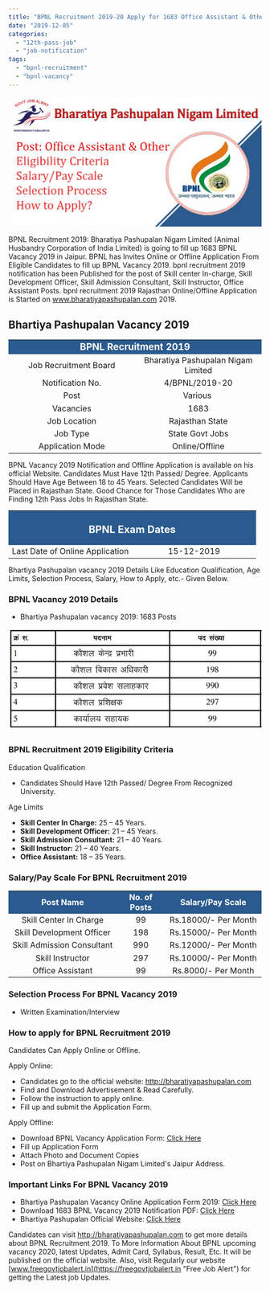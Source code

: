 ```yaml
---
title: "BPNL Recruitment 2019-20 Apply for 1683 Office Assistant & Other BPNL Vacancy"
date: "2019-12-05"
categories: 
  - "12th-pass-job"
  - "job-notification"
tags: 
  - "bpnl-recruitment"
  - "bpnl-vacancy"
---
```


![BPNL Vacancy](images/BPNL-Vacancy-.jpg)

BPNL Recruitment 2019: Bharatiya Pashupalan Nigam Limited (Animal Husbandry Corporation of India Limited) is going to fill up 1683 BPNL Vacancy 2019 in Jaipur. BPNL has Invites Online or Offline Application From Eligible Candidates to fill up BPNL Vacancy 2019. bpnl recruitment 2019 notification has been Published for the post of Skill center In-charge, Skill Development Officer, Skill Admission Consultant, Skill Instructor, Office Assistant Posts. bpnl recruitment 2019 Rajasthan Online/Offline Application is Started on www.bharatiyapashupalan.com 2019.

## **Bhartiya Pashupalan Vacancy 2019**

<table style="border-collapse: collapse; width: 100%;"><tbody><tr><td style="width: 50%; background-color: #2a5a8e; text-align: center;" colspan="2"><span style="font-size: 14pt;"><strong><span style="color: #ffffff;">BPNL Recruitment 2019</span></strong></span></td></tr><tr><td style="width: 50%; text-align: center;"><span style="font-size: 12pt;">Job Recruitment Board</span></td><td style="width: 50%; text-align: center;"><span style="font-size: 12pt;">Bharatiya Pashupalan Nigam Limited</span></td></tr><tr><td style="width: 50%; text-align: center;"><span style="font-size: 12pt;">Notification No.</span></td><td style="width: 50%; text-align: center;"><span style="font-size: 12pt;">4/BPNL/2019-20</span></td></tr><tr><td style="width: 50%; text-align: center;"><span style="font-size: 12pt;">Post</span></td><td style="width: 50%; text-align: center;"><span style="font-size: 12pt;">Various&nbsp;</span></td></tr><tr><td style="width: 50%; text-align: center;"><span style="font-size: 12pt;">Vacancies</span></td><td style="width: 50%; text-align: center;"><span style="font-size: 12pt;">1683</span></td></tr><tr><td style="width: 50%; text-align: center;"><span style="font-size: 12pt;">Job Location</span></td><td style="width: 50%; text-align: center;"><span style="font-size: 12pt;">Rajasthan State</span></td></tr><tr><td style="width: 50%; text-align: center;"><span style="font-size: 12pt;">Job Type</span></td><td style="width: 50%; text-align: center;"><span style="font-size: 12pt;">State Govt Jobs</span></td></tr><tr><td style="width: 50%; text-align: center;"><span style="font-size: 12pt;">Application Mode</span></td><td style="width: 50%; text-align: center;"><span style="font-size: 12pt;">Online/Offline</span></td></tr></tbody></table>

BPNL Vacancy 2019 Notification and Offline Application is available on his official Website. Candidates Must Have 12th Passed/ Degree. Applicants Should Have Age Between 18 to 45 Years. Selected Candidates Will be Placed in Rajasthan State. Good Chance for Those Candidates Who are Finding 12th Pass Jobs In Rajasthan State.

<table style="border-collapse: collapse;"><tbody><tr><td style="width: 50%; background-color: #2a5a8e; text-align: center;" colspan="2"><h3><strong><span style="font-size: 15pt; color: #ffffff;">BPNL Exam Dates</span></strong></h3></td></tr><tr><td style="width: 50%; text-align: center;"><span style="font-size: 12pt;">Last Date of Online Application</span></td><td style="width: 50%; text-align: center;"><span style="font-size: 12pt;">15-12-2019</span></td></tr></tbody></table>

Bhartiya Pashupalan vacancy 2019 Details Like Education Qualification, Age Limits, Selection Process, Salary, How to Apply, etc.- Given Below.

### **BPNL Vacancy 2019 Details**

- Bhartiya Pashupalan vacancy 2019: 1683 Posts

![BPNL Vacancy](images/Bhartiya-Pashupalan-vacancy-2019-1683-Posts.jpg)

### **BPNL Recruitment 2019 Eligibility Criteria**

Education Qualification

- Candidates Should Have 12th Passed/ Degree From Recognized University.

Age Limits

- **Skill Center In Charge:** 25 – 45 Years.
- **Skill Development Officer:** 21 – 45 Years.
- **Skill Admission Consultant:** 21 – 40 Years.
- **Skill Instructor:** 21 – 40 Years.
- **Office Assistant:** 18 – 35 Years.

### **Salary/Pay Scale For BPNL Recruitment 2019**

<table><tbody><tr><td style="text-align: center; background-color: #2a5a8e;" width="236"><span style="color: #ffffff; font-size: 12pt;"><strong>Post Name</strong></span></td><td style="text-align: center; background-color: #2a5a8e;" width="95"><span style="color: #ffffff; font-size: 12pt;"><strong>No. of Posts</strong></span></td><td style="text-align: center; background-color: #2a5a8e;" width="208"><span style="color: #ffffff; font-size: 12pt;"><strong>Salary/Pay Scale</strong></span></td></tr><tr><td style="text-align: center;" width="236"><span style="font-size: 12pt;">Skill Center In Charge</span></td><td style="text-align: center;" width="95"><span style="font-size: 12pt;">99</span></td><td style="text-align: center;" width="208"><span style="font-size: 12pt;">Rs.18000/- Per Month</span></td></tr><tr><td style="text-align: center;" width="236"><span style="font-size: 12pt;">Skill Development Officer</span></td><td style="text-align: center;" width="95"><span style="font-size: 12pt;">198</span></td><td style="text-align: center;" width="208"><span style="font-size: 12pt;">Rs.15000/- Per Month</span></td></tr><tr><td style="text-align: center;" width="236"><span style="font-size: 12pt;">Skill Admission Consultant</span></td><td style="text-align: center;" width="95"><span style="font-size: 12pt;">990</span></td><td style="text-align: center;" width="208"><span style="font-size: 12pt;">Rs.12000/- Per Month</span></td></tr><tr><td style="text-align: center;" width="236"><span style="font-size: 12pt;">Skill Instructor</span></td><td style="text-align: center;" width="95"><span style="font-size: 12pt;">297</span></td><td style="text-align: center;" width="208"><span style="font-size: 12pt;">Rs.10000/- Per Month</span></td></tr><tr><td style="text-align: center;" width="236"><span style="font-size: 12pt;">Office Assistant</span></td><td style="text-align: center;" width="95"><span style="font-size: 12pt;">99</span></td><td style="text-align: center;" width="208"><span style="font-size: 12pt;">Rs.8000/- Per Month</span></td></tr></tbody></table>

### **Selection Process For BPNL Vacancy 2019**

- Written Examination/Interview

### **How to apply for BPNL Recruitment 2019**

Candidates Can Apply Online or Offline.

Apply Online:

- Candidates go to the official website: http://bharatiyapashupalan.com
- Find and Download Advertisement & Read Carefully.
- Follow the instruction to apply online.
- Fill up and submit the Application Form.

Apply Offline:

- Download BPNL Vacancy Application Form: [Click Here](https://freegovtjobalert.in/wp-content/uploads/2019/12/BPNL-Vacancy-2019-Application-Form.pdf)
- Fill up Application Form
- Attach Photo and Document Copies
- Post on Bhartiya Pashupalan Nigam Limited's Jaipur Address.

### **Important Links For BPNL Vacancy 2019**

- Bhartiya Pashupalan Vacancy Online Application Form 2019: [Click Here](http://pay.bharatiyapashupalan.com/onlinerequirment)
- Download 1683 BPNL Vacancy 2019 Notification PDF: [Click Here](http://www.bharatiyapashupalan.com/home/download/71)
- Bhartiya Pashupalan Official Website: [Click Here](http://bharatiyapashupalan.com)

Candidates can visit http://bharatiyapashupalan.com to get more details about BPNL Recruitment 2019. To More Information About BPNL upcoming vacancy 2020, latest Updates, Admit Card, Syllabus, Result, Etc. It will be published on the official website. Also, visit Regularly our website [www.freegovtjobalert.in](https://freegovtjobalert.in "Free Job Alert") for getting the Latest job Updates.
